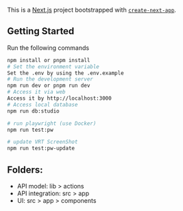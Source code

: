This is a [Next.js](https://nextjs.org/) project bootstrapped with [`create-next-app`](https://github.com/vercel/next.js/tree/canary/packages/create-next-app).

## Getting Started

Run the following commands

```bash
npm install or pnpm install
# Set the environment variable
Set the .env by using the .env.example
# Run the development server
npm run dev or pnpm run dev
# Access it via web
Access it by http://localhost:3000
# Access local database
npm run db:studio

# run playwright (use Docker)
npm run test:pw

# update VRT ScreenShot
npm run test:pw-update
```

## Folders:

- API model: lib > actions
- API integration: src > app
- UI: src > app > components
